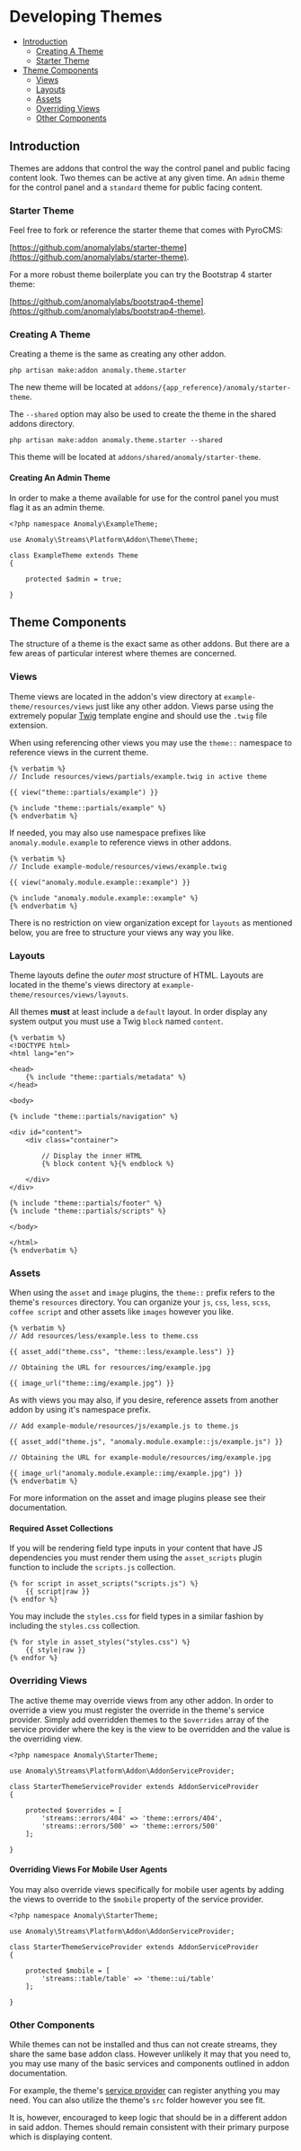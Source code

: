 # Developing Themes

- [Introduction](#introduction)
	- [Creating A Theme](#creating-a-theme)
	- [Starter Theme](#starter-theme)
- [Theme Components](#theme-components)
	- [Views](#views)
	- [Layouts](#layouts)
	- [Assets](#assets)
	- [Overriding Views](#overriding-views)
	- [Other Components](#other-components)

<a name="introduction"></a>
## Introduction

Themes are addons that control the way the control panel and public facing content look. Two themes can be active at any given time. An `admin` theme for the control panel and a `standard` theme for public facing content.

<a name="starter-theme"></a>
### Starter Theme

Feel free to fork or reference the starter theme that comes with PyroCMS:

[https://github.com/anomalylabs/starter-theme](https://github.com/anomalylabs/starter-theme).

For a more robust theme boilerplate you can try the Bootstrap 4 starter theme:

[https://github.com/anomalylabs/bootstrap4-theme](https://github.com/anomalylabs/bootstrap4-theme).

<a name="creating-a-theme"></a>
### Creating A Theme

Creating a theme is the same as creating any other addon.

	php artisan make:addon anomaly.theme.starter

The new theme will be located at `addons/{app_reference}/anomaly/starter-theme`. 

The `--shared` option may also be used to create the theme in the shared addons directory.

	php artisan make:addon anomaly.theme.starter --shared

This theme will be located at `addons/shared/anomaly/starter-theme`.

#### Creating An Admin Theme

In order to make a theme available for use for the control panel you must flag it as an admin theme.

	<?php namespace Anomaly\ExampleTheme;
	
	use Anomaly\Streams\Platform\Addon\Theme\Theme;
	
	class ExampleTheme extends Theme
	{
	
	    protected $admin = true;
	
	}


<a name="theme-components"></a>
## Theme Components

The structure of a theme is the exact same as other addons. But there are a few areas of particular interest where themes are concerned.

<a name="views"></a>
### Views

Theme views are located in the addon's view directory at `example-theme/resources/views` just like any other addon. Views parse using the extremely popular [Twig](http://twig.sensiolabs.org/) template engine and should use the `.twig` file extension.

When using referencing other views you may use the `theme::` namespace to reference views in the current theme.

    {% verbatim %}
	// Include resources/views/partials/example.twig in active theme
	
	{{ view("theme::partials/example") }}
	
	{% include "theme::partials/example" %}
	{% endverbatim %}

If needed, you may also use namespace prefixes like `anomaly.module.example` to reference views in other addons.

    {% verbatim %}
	// Include example-module/resources/views/example.twig
	
	{{ view("anomaly.module.example::example") }}
	
	{% include "anomaly.module.example::example" %}
	{% endverbatim %}

There is no restriction on view organization except for `layouts` as mentioned below, you are free to structure your views any way you like.

<a name="layouts"></a>
### Layouts

Theme layouts define the *outer most* structure of HTML. Layouts are located in the theme's views directory at `example-theme/resources/views/layouts`. 

All themes **must** at least include a `default` layout. In order display any system output you must use a Twig `block` named `content`.

    {% verbatim %}
	<!DOCTYPE html>
	<html lang="en">
	
	<head>
	    {% include "theme::partials/metadata" %}
	</head>
	
	<body>
	
	{% include "theme::partials/navigation" %}
	
	<div id="content">
	    <div class="container">
	    
	    	// Display the inner HTML
			{% block content %}{% endblock %}
	        
	    </div>
	</div>
	
	{% include "theme::partials/footer" %}
	{% include "theme::partials/scripts" %}
	
	</body>
	
	</html>
	{% endverbatim %}

<a name="assets"></a>
### Assets

When using the `asset` and `image` plugins, the `theme::` prefix refers to the theme's `resources` directory. You can organize your `js`, `css`, `less`, `scss`, `coffee script` and other assets like `images` however you like.

    {% verbatim %}
	// Add resources/less/example.less to theme.css
	
	{{ asset_add("theme.css", "theme::less/example.less") }}
	
	// Obtaining the URL for resources/img/example.jpg
	
	{{ image_url("theme::img/example.jpg") }}

As with views you may also, if you desire, reference assets from another addon by using it's namespace prefix.

	// Add example-module/resources/js/example.js to theme.js
	
	{{ asset_add("theme.js", "anomaly.module.example::js/example.js") }}
	
	// Obtaining the URL for example-module/resources/img/example.jpg
	
	{{ image_url("anomaly.module.example::img/example.jpg") }}
	{% endverbatim %}

For more information on the asset and image plugins please see their documentation.

#### Required Asset Collections

If you will be rendering field type inputs in your content that have JS dependencies you must render them using the `asset_scripts` plugin function to include the `scripts.js` collection.

	{% for script in asset_scripts("scripts.js") %}
		{{ script|raw }}
	{% endfor %}

You may include the `styles.css` for field types in a similar fashion by including the `styles.css` collection.

	{% for style in asset_styles("styles.css") %}
		{{ style|raw }}
	{% endfor %}

<a name="overriding-views"></a>
### Overriding Views

The active theme may override views from any other addon. In order to override a view you must register the override in the theme's service provider. Simply add overridden themes to the `$overrides` array of the service provider where the key is the view to be overridden and the value is the overriding view.

	<?php namespace Anomaly\StarterTheme;
	
	use Anomaly\Streams\Platform\Addon\AddonServiceProvider;
	
	class StarterThemeServiceProvider extends AddonServiceProvider
	{
	
	    protected $overrides = [
	        'streams::errors/404' => 'theme::errors/404',
	        'streams::errors/500' => 'theme::errors/500'
	    ];
	
	}

#### Overriding Views For Mobile User Agents

You may also override views specifically for mobile user agents by adding the views to override to the `$mobile` property of the service provider.

	<?php namespace Anomaly\StarterTheme;
	
	use Anomaly\Streams\Platform\Addon\AddonServiceProvider;
	
	class StarterThemeServiceProvider extends AddonServiceProvider
	{
	
	    protected $mobile = [
	        'streams::table/table' => 'theme::ui/table'
	    ];
	
	}

<a name="other-components"></a>
### Other Components

While themes can not be installed and thus can not create streams, they share the same base addon class. However unlikely it may that you need to, you may use many of the basic services and components outlined in addon documentation.

For example, the theme's [service provider](../../basics/addons#service-provider) can register anything you may need. You can also utilize the theme's `src` folder however you see fit.

It is, however, encouraged to keep logic that should be in a different addon in said addon. Themes should remain consistent with their primary purpose which is displaying content.
